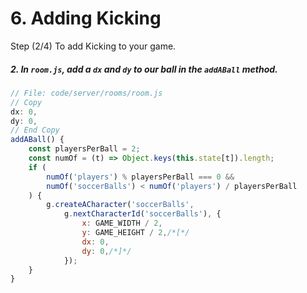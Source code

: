 # 6. Adding Kicking

Step (2/4) To add Kicking to your game.

##### 2. In `room.js`, add a `dx` and `dy` to our ball in the `addABall` _method_.

```javascript
// File: code/server/rooms/room.js
// Copy
dx: 0,
dy: 0,
// End Copy
addABall() {
	const playersPerBall = 2;
	const numOf = (t) => Object.keys(this.state[t]).length;
	if (
		numOf('players') % playersPerBall === 0 &&
		numOf('soccerBalls') < numOf('players') / playersPerBall
	) {
		g.createACharacter('soccerBalls',
			g.nextCharacterId('soccerBalls'), {
				x: GAME_WIDTH / 2,
				y: GAME_HEIGHT / 2,/*[*/
				dx: 0,
				dy: 0,/*]*/
			});
	}
}
```
